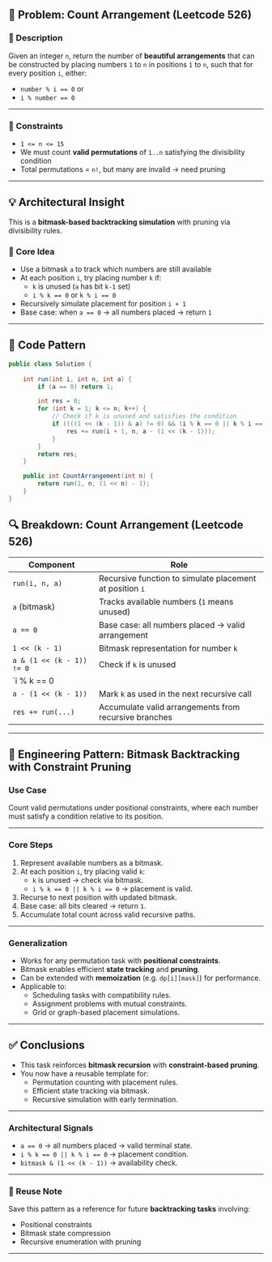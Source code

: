 ## 🧩 Problem: Count Arrangement (Leetcode 526)

### 📘 Description
Given an integer `n`, return the number of **beautiful arrangements** that can be constructed by placing numbers `1` to `n` in positions `1` to `n`, such that for every position `i`, either:
- `number % i == 0` or
- `i % number == 0`

---

### 📌 Constraints
- `1 <= n <= 15`
- We must count **valid permutations** of `1..n` satisfying the divisibility condition
- Total permutations = `n!`, but many are invalid → need pruning

---

## 💡 Architectural Insight

This is a **bitmask-based backtracking simulation** with pruning via divisibility rules.

### 🧠 Core Idea

- Use a bitmask `a` to track which numbers are still available
- At each position `i`, try placing number `k` if:
  - `k` is unused (`a` has bit `k-1` set)
  - `i % k == 0` or `k % i == 0`
- Recursively simulate placement for position `i + 1`
- Base case: when `a == 0` → all numbers placed → return `1`

---

## 🧾 Code Pattern

```csharp
public class Solution {
    
    int run(int i, int n, int a) {
        if (a == 0) return 1;

        int res = 0;
        for (int k = 1; k <= n; k++) {
            // Check if k is unused and satisfies the condition
            if ((((1 << (k - 1)) & a) != 0) && (i % k == 0 || k % i == 0)) {
                res += run(i + 1, n, a - (1 << (k - 1)));
            }
        }
        return res;
    }

    public int CountArrangement(int n) {
        return run(1, n, (1 << n) - 1);
    }
}
```

## 🔍 Breakdown: Count Arrangement (Leetcode 526)

| **Component**                  | **Role**                                                                 |
|-------------------------------|--------------------------------------------------------------------------|
| `run(i, n, a)`                | Recursive function to simulate placement at position `i`                |
| `a` (bitmask)                 | Tracks available numbers (`1` means unused)                             |
| `a == 0`                      | Base case: all numbers placed → valid arrangement                       |
| `1 << (k - 1)`                | Bitmask representation for number `k`                                   |
| `a & (1 << (k - 1)) != 0`     | Check if `k` is unused                                                  |
| `i % k == 0 || k % i == 0`    | Valid placement condition based on divisibility                        |
| `a - (1 << (k - 1))`          | Mark `k` as used in the next recursive call                            |
| `res += run(...)`            | Accumulate valid arrangements from recursive branches                   |

---

## 🧱 Engineering Pattern: Bitmask Backtracking with Constraint Pruning

### **Use Case**
Count valid permutations under positional constraints, where each number must satisfy a condition relative to its position.

---

### **Core Steps**
1. Represent available numbers as a bitmask.
2. At each position `i`, try placing valid `k`:
   - `k` is unused → check via bitmask.
   - `i % k == 0 || k % i == 0` → placement is valid.
3. Recurse to next position with updated bitmask.
4. Base case: all bits cleared → return `1`.
5. Accumulate total count across valid recursive paths.

---

### **Generalization**
- Works for any permutation task with **positional constraints**.
- Bitmask enables efficient **state tracking** and **pruning**.
- Can be extended with **memoization** (e.g. `dp[i][mask]`) for performance.
- Applicable to:
  - Scheduling tasks with compatibility rules.
  - Assignment problems with mutual constraints.
  - Grid or graph-based placement simulations.

---

## ✅ Conclusions

- This task reinforces **bitmask recursion** with **constraint-based pruning**.
- You now have a reusable template for:
  - Permutation counting with placement rules.
  - Efficient state tracking via bitmask.
  - Recursive simulation with early termination.

---

### **Architectural Signals**
- `a == 0` → all numbers placed → valid terminal state.
- `i % k == 0 || k % i == 0` → placement condition.
- `bitmask & (1 << (k - 1))` → availability check.

---

### 🔁 Reuse Note
Save this pattern as a reference for future **backtracking tasks** involving:
- Positional constraints
- Bitmask state compression
- Recursive enumeration with pruning




---

